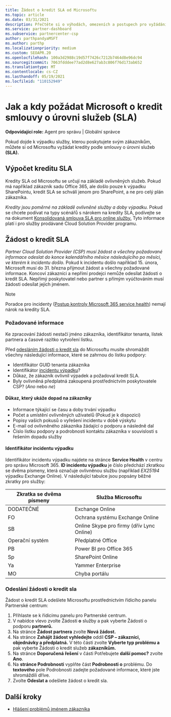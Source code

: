 ```yaml
---
title: Žádost o kredit SLA od Microsoftu
ms.topic: article
ms.date: 03/31/2021
description: Přečtěte si o výhodách, omezeních a postupech pro vyžádání kreditu smlouvy o úrovni služeb (SLA) od Microsoftu, pokud u vašich zákazníků dojde k výpadku služby.
ms.service: partner-dashboard
ms.subservice: partnercenter-csp
author: parthpandyaMSFT
ms.author: parthp
ms.localizationpriority: medium
ms.custom: SEOAPR.20
ms.openlocfilehash: 100a3d2988c19d57f7426c7212b7464d8e96dc94
ms.sourcegitcommit: 7063fdddee77ad2d8e627ab3c806f76d173ab652
ms.translationtype: MT
ms.contentlocale: cs-CZ
ms.lasthandoff: 05/19/2021
ms.locfileid: "110152949"
---
```

# <a name="how-and-when-to-request-a-service-level-agreement-sla-credit-from-microsoft"></a>Jak a kdy požádat Microsoft o kredit smlouvy o úrovni služeb (SLA)

**Odpovídající role:** Agent pro správu | Globální správce

Pokud dojde k výpadku služby, kterou poskytujete svým zákazníkům, můžete si od Microsoftu vyžádat kredity podle smlouvy o úrovni služeb **(SLA).**

## <a name="sla-credit-calculation"></a>Výpočet kreditu SLA

Kredity SLA od Microsoftu se určují na základě ovlivněných služeb. Pokud má například zákazník sadu Office 365, ale došlo pouze k výpadku SharePointu, kredit SLA se schválí jenom pro SharePoint, a ne pro celý plán zákazníka.

*Kredity jsou poměrné na základě ovlivněné služby a doby výpadku.* Pokud se chcete podívat na typy scénářů s nárokem na kredity SLA, podívejte se na dokument [Konsolidovaná smlouva SLA pro online služby.](http://www.microsoftvolumelicensing.com/DocumentSearch.aspx?Mode=3&DocumentTypeId=37) Tyto informace platí i pro služby prodávané Cloud Solution Provider programu.


## <a name="request-an-sla-credit"></a>Žádost o kredit SLA

*Partner Cloud Solution Provider (CSP) musí žádost a všechny požadované informace odeslat do konce kalendářního měsíce následujícího po měsíci, ve kterém k incidentu došlo.* Pokud k incidentu došlo například 15. února, Microsoft musí do 31. března přijmout žádost a všechny požadované informace. Koncoví zákazníci a nepřímí prodejci nemůže odesílat žádosti o kredit SLA. Nepřímý poskytovatel nebo partner s přímým vyúčtováním musí žádosti odesílat jejich jménem.

>[!NOTE]
>Poradce pro incidenty ([Postup kontroly Microsoft 365 service health](/microsoft-365/enterprise/view-service-health#incidents-and-advisories)) nemají nárok na kredity SLA.

### <a name="required-information"></a>Požadované informace

Ke zpracování žádosti nestačí jméno zákazníka, identifikátor tenanta, lístek partnera a časové razítko vytvoření lístku.

Před [odesláním žádosti o kredit sla](#submit-sla-credit-request)  do Microsoftu musíte shromáždit všechny následující informace, které se zahrnou do lístku podpory:

- Identifikátor GUID tenanta zákazníka
- Identifikátor [incidentu výpadku](#outage-incident-identifier)?
- Důkaz, že zákazník ovlivnil výpadek a požadoval kredit SLA.
- Byly ovlivněná předplatná zakoupená prostřednictvím poskytovatele CSP? (*Ano* nebo *ne*)

#### <a name="evidence-that-proves-customer-impact"></a>Důkaz, který ukáže dopad na zákazníky

- Informace týkající se času a doby trvání výpadku
- Počet a umístění ovlivněných uživatelů (Pokud je k dispozici)
- Popisy vašich pokusů o vyřešení incidentu v době výskytu
- E-mail od ovlivněného zákazníka žádající o podporu a následně dal
- Číslo lístku podpory a podrobnosti kontaktu zákazníka v souvislosti s řešením dopadu služby


#### <a name="outage-incident-identifier"></a>Identifikátor incidentu výpadku

Identifikátor incidentu výpadku najdete na stránce **Service Health** v centru pro správu Microsoft 365. **ID incidentu výpadku** je číslo předchází zkratkou se dvěma písmeny, která označuje ovlivněnou službu (například *EX25194* výpadku Exchange Online). V následující tabulce jsou popsány běžné zkratky pro služby:

| Zkratka se dvěma písmeny | Služba Microsoftu |
| ----------------------- | ----------------- |
| DODATEČNÉ | Exchange Online |
| FO | Ochrana systému Exchange Online |
| SB | Online Skype pro firmy (dřív Lync Online) |
| Operační systém | Předplatné Office |
| PB | Power BI pro Office 365 |
| Sp | SharePoint Online |
| Ya | Yammer Enterprise |
| MO | Chyba portálu |

### <a name="submit-sla-credit-request"></a>Odeslání žádosti o kredit sla

Žádost o kredit SLA odešlete Microsoftu prostřednictvím řídicího panelu Partnerské centrum:

1. Přihlaste se k řídicímu panelu pro Partnerské centrum.
2. V nabídce vlevo zvolte Žádosti **o** služby a pak vyberte Žádosti o podporu **partnerů.**
3. Na stránce **Žádost partnera** zvolte **Nová žádost.**
4. Na stránce **Zahájit žádost vyhledejte** oddíl **CSP – zákazníci, objednávky a předplatná.** V této části zvolte **Vyberte typ problému a** pak vyberte Žádosti o kredit služeb **zákazníkům.**
5. Na stránce **Doporučená řešení** v části Potřebujete **další pomoc?** zvolte **Ano**.
6. Na **stránce Podrobnosti** vyplňte část **Podrobnosti o** problému. Do **textového** pole Podrobnosti zadejte [](#required-information) požadované informace, které jste shromáždili dříve.
7. Zvolte **Odeslat a** odešlete žádost o kredit sla.

## <a name="next-steps"></a>Další kroky

- [Hlášení problémů jménem zákazníka](report-problems-on-behalf-of-a-customer.md)
